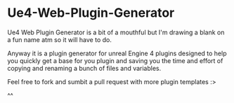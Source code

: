 # Ue4-Web-Plugin-Generator
Ue4 Web Plugin Generator is a bit of a mouthful but I'm drawing a blank on a fun name atm so it will have to do.

Anyway it is a plugin generator for unreal Engine 4 plugins designed to help you quickly get a base for you plugin and saving you the time and effort of copying and renaming a bunch of files and variables.

Feel free to fork and sumbit a pull request with more plugin templates :>

^^
